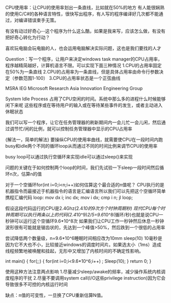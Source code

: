 CPU使用率：让CPU的使用率划出一条直线，比如就在50%的地方
有人能很娴熟的使用C/C#的各种语言特性，很快写出程序，有人写的程序编译好几次都不能通过，对编译错误束手无策。

有没有动过好奇心--这个程序为什么这么酷，如果是我来写，应该怎么做，有没有把好奇心转化为行动？

喜欢玩电脑会玩电脑的人，也会运用电脑解决实际问题，这也是我们要找的人才

Question：写一个程序，让用户来决定windows task manager的CPU占用率，程序越精简越好，计算机语言不限。可以实现下面三种情况
1.CPU的占用率固定在50%为一条直线
2.CPU的占用率为一条直线，但是具体占用率由命令行参数决定（参数范围1-100）
3.CPU的占用率状态是一个正弦曲线


MSRA IEG Microsoft Research Asia Innovation Engineering Group

System Idle Process 占用了CPU空闲的时间。系统中那么多的进程什么时候能够闲下来呢
这些程序或在等待用户的输入或在等待某些事件的发生，或者主动进入休眠状态

我们可以写一个程序，让它在任务管理器的刷新期间内一会儿忙一会儿闲，然后通过调节忙/闲的比例，就可以控制任务管理器中显示的CPU占用率

{解法一，简单的解法}
要操纵CPU的使用率曲线，就需要使CPU在一段时间内跑busy和idle两个不同的循环loop从而通过不同的时间比例来调节CPU的使用率

busy loop可以通过执行空循环来实现idle可以通过sleep()来实现

问题的关键在于如何控制两个loop的时间，我们先试验一下sleep一段时间然后循环n次，估算n的值

对于一个空循环for(int i=0;i<n;i++)如何估算这个最合适的n值呢？
CPU执行的是机器指令而最接近于机器指令的语言是汇编语言所以我们可以先把这个空循环简单携程汇编代码
loop:
mov dx i;
inc dx;
mov i dx;
cmp i n;
jl loop;

假设这段代码运行的CPU是2.4Ghz(2.4*10的9次方个时钟周期秒)
现代CPU每个时钟周期可以执行两条以上的代码(2.4*10^9)*2/5=9.6*10^8(循环/秒)也就是说CPU一秒钟可以运行这个空循环9.6*10^8次
如果我们让CPU工作一秒钟然后休息一秒钟波形很有可能就是锯齿状的，先达到一个峰值>50%，然后跌到一个很低的占用率

尝试降低两个数量级，n=9.6*10^6睡眠时间相应改为10mm sleep(10) 10毫秒是因为它不大也不小，比较接近windows的调度时间片。如果选太小（1ms）造成线程频繁地被唤醒和挂起，无形中又增加了内核时间的不确定性影响。

int main()
{
for(;;)
{
for(int i=0;i<9.6*10^6;i++)
;
Sleep(10);
}
return 0;
}

使用这种方法注意两点影响
1.尽量减少sleep/awake的频率，减少操作系统内核调度程序的干扰
2.尽量不要调用system call(I/O这些privilege instruction)因为它会导致很多不可控的内核运行时间

缺点：n值的可变性，一旦换了CPU重新估算N值。

